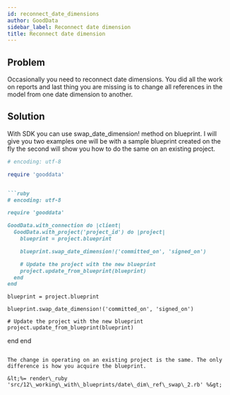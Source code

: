 ```yaml
---
id: reconnect_date_dimensions
author: GoodData
sidebar_label: Reconnect date dimension
title: Reconnect date dimension
---
```


Problem
-------

Occasionally you need to reconnect date dimensions. You did all the work
on reports and last thing you are missing is to change all references in
the model from one date dimension to another.

Solution
--------

With SDK you can use swap\_date\_dimension! method on blueprint. I will
give you two examples one will be with a sample blueprint created on the
fly the second will show you how to do the same on an existing project.


```ruby
# encoding: utf-8

require 'gooddata'


```ruby
# encoding: utf-8

require 'gooddata'

GoodData.with_connection do |client|
  GoodData.with_project('project_id') do |project|
    blueprint = project.blueprint

    blueprint.swap_date_dimension!('committed_on', 'signed_on')

    # Update the project with the new blueprint
    project.update_from_blueprint(blueprint)
  end
end
```
    blueprint = project.blueprint

    blueprint.swap_date_dimension!('committed_on', 'signed_on')

    # Update the project with the new blueprint
    project.update_from_blueprint(blueprint)
  end
end
```

The change in operating on an existing project is the same. The only
difference is how you acquire the blueprint.

&lt;%= render\_ruby
'src/12\_working\_with\_blueprints/date\_dim\_ref\_swap\_2.rb' %&gt;
